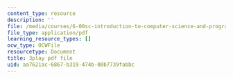 ```yaml
---
content_type: resource
description: ''
file: /media/courses/6-00sc-introduction-to-computer-science-and-programming-spring-2011/aa7621ac6867b319474b00b7739fabbc_C2BBAW78fYg.pdf
file_type: application/pdf
learning_resource_types: []
ocw_type: OCWFile
resourcetype: Document
title: 3play pdf file
uid: aa7621ac-6867-b319-474b-00b7739fabbc
---
```

